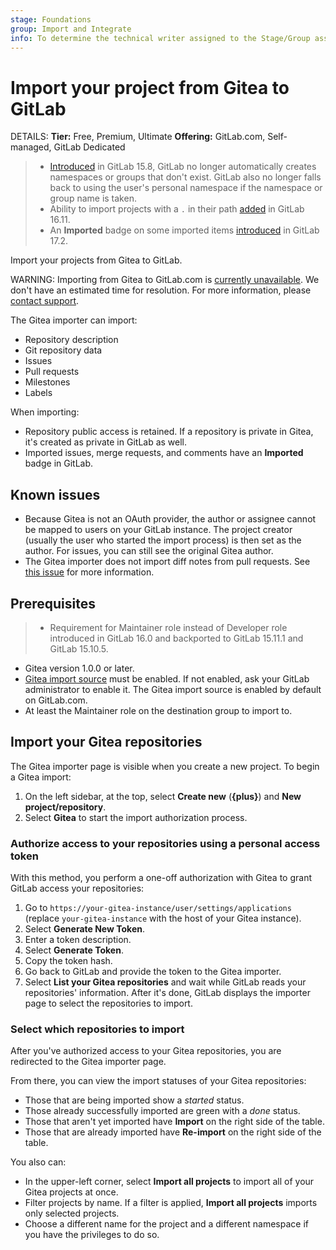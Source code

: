 ```yaml
---
stage: Foundations
group: Import and Integrate
info: To determine the technical writer assigned to the Stage/Group associated with this page, see https://handbook.gitlab.com/handbook/product/ux/technical-writing/#assignments
---
```


# Import your project from Gitea to GitLab

DETAILS:
**Tier:** Free, Premium, Ultimate
**Offering:** GitLab.com, Self-managed, GitLab Dedicated

> - [Introduced](https://gitlab.com/gitlab-org/gitlab/-/issues/381902) in GitLab 15.8, GitLab no longer automatically creates namespaces or groups that don't exist. GitLab also no longer falls back to using the user's personal namespace if the namespace or group name is taken.
> - Ability to import projects with a `.` in their path [added](https://gitlab.com/gitlab-org/gitlab/-/issues/434175) in GitLab 16.11.
> - An **Imported** badge on some imported items [introduced](https://gitlab.com/gitlab-org/gitlab/-/issues/461208) in GitLab 17.2.

Import your projects from Gitea to GitLab.

WARNING:
Importing from Gitea to GitLab.com is [currently unavailable](https://status.gitlab.com). We don't have an
estimated time for resolution. For more information, please [contact support](https://about.gitlab.com/support/).

The Gitea importer can import:

- Repository description
- Git repository data
- Issues
- Pull requests
- Milestones
- Labels

When importing:

- Repository public access is retained. If a repository is private in Gitea, it's created as private in GitLab as well.
- Imported issues, merge requests, and comments have an **Imported** badge in GitLab.

## Known issues

- Because Gitea is not an OAuth provider, the author or assignee cannot be mapped to users on
  your GitLab instance. The project creator (usually the user who started the import process)
  is then set as the author. For issues, you can still see the original Gitea author.
- The Gitea importer does not import diff notes from pull requests. See [this issue](https://gitlab.com/gitlab-org/gitlab/-/issues/450973) for more information.

## Prerequisites

> - Requirement for Maintainer role instead of Developer role introduced in GitLab 16.0 and backported to GitLab 15.11.1 and GitLab 15.10.5.

- Gitea version 1.0.0 or later.
- [Gitea import source](../../../administration/settings/import_and_export_settings.md#configure-allowed-import-sources)
  must be enabled. If not enabled, ask your GitLab administrator to enable it. The Gitea import source is enabled
  by default on GitLab.com.
- At least the Maintainer role on the destination group to import to.

## Import your Gitea repositories

The Gitea importer page is visible when you create a new project. To begin a Gitea import:

1. On the left sidebar, at the top, select **Create new** (**{plus}**) and **New project/repository**.
1. Select **Gitea** to start the import authorization process.

### Authorize access to your repositories using a personal access token

With this method, you perform a one-off authorization with Gitea to grant
GitLab access your repositories:

1. Go to `https://your-gitea-instance/user/settings/applications` (replace
   `your-gitea-instance` with the host of your Gitea instance).
1. Select **Generate New Token**.
1. Enter a token description.
1. Select **Generate Token**.
1. Copy the token hash.
1. Go back to GitLab and provide the token to the Gitea importer.
1. Select **List your Gitea repositories** and wait while GitLab reads
   your repositories' information. After it's done, GitLab displays the importer
   page to select the repositories to import.

### Select which repositories to import

After you've authorized access to your Gitea repositories, you are
redirected to the Gitea importer page.

From there, you can view the import statuses of your Gitea repositories:

- Those that are being imported show a _started_ status.
- Those already successfully imported are green with a _done_ status.
- Those that aren't yet imported have **Import** on the right side of the table.
- Those that are already imported have **Re-import** on the right side of the table.

You also can:

- In the upper-left corner, select **Import all projects** to import all of your Gitea projects at once.
- Filter projects by name. If a filter is applied, **Import all projects**
  imports only selected projects.
- Choose a different name for the project and a different namespace if you have the privileges to do so.
